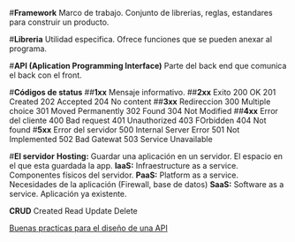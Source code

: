 #**Framework**
Marco de trabajo.
Conjunto de librerias, reglas, estandares para construir un producto.

#**Libreria**
Utilidad especifica. Ofrece funciones que se pueden anexar al programa.

#**API (Aplication Programming Interface)**
Parte del back end que comunica el back con el front.

#**Códigos de status**
##**1xx** Mensaje informativo.
##**2xx** Exito
    200 OK
    201 Created
    202 Accepted
    204 No content
##**3xx** Redireccion
    300 Multiple choice
    301 Moved Permanently
    302 Found
    304 Not Modified
##**4xx** Error del cliente
    400 Bad request
    401 Unauthorized
    403 FOrbidden
    404 Not found
#**5xx** Error del servidor
    500 Internal Server Error
    501 Not Implemented
    502 Bad Gatewat
    503 Service Unavailable


#**El servidor**
**Hosting:** Guardar una aplicación en un servidor. El espacio en el que esta guardada la app.
**IaaS:** Infraestructure as a service. Componentes físicos del servidor.
**PaaS:** Platform as a service. Necesidades de la aplicación (Firewall, base de datos)
**SaaS:** Software as a service. Aplicación ya existente.

**CRUD** Created Read Update Delete

[Buenas practicas para el diseño de una API](https://elbauldelprogramador.com/buenas-practicas-para-el-diseno-de-una-api-restful-pragmatica/)